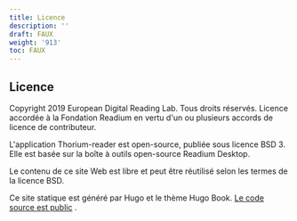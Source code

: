 ```yaml
---
title: Licence
description: ''
draft: FAUX
weight: '913'
toc: FAUX
---
```


## Licence

Copyright 2019 European Digital Reading Lab. Tous droits réservés. Licence accordée à la Fondation Readium en vertu d'un ou plusieurs accords de licence de contributeur.

L'application Thorium-reader est open-source, publiée sous licence BSD 3. Elle est basée sur la boîte à outils open-source Readium Desktop.

Le contenu de ce site Web est libre et peut être réutilisé selon les termes de la licence BSD.

Ce site statique est généré par Hugo et le thème Hugo Book. [Le code source est public](https://github.com/edrlab/thorium-reader-doc) .

